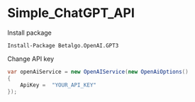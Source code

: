 # Simple_ChatGPT_API

Install package
```
Install-Package Betalgo.OpenAI.GPT3
```
Change API key

```csharp
var openAiService = new OpenAIService(new OpenAiOptions()
{
    ApiKey =  "YOUR_API_KEY"
});
```
